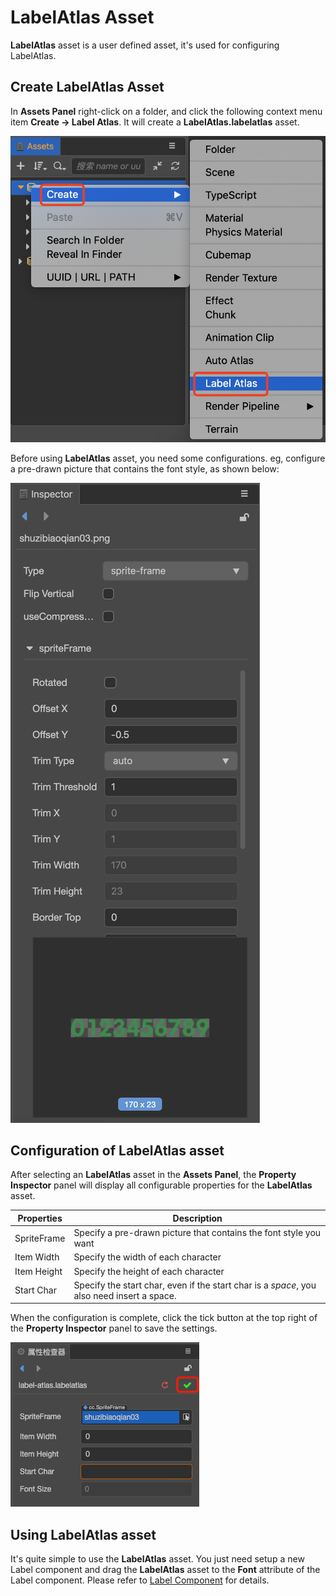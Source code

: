 # LabelAtlas Asset

**LabelAtlas** asset is a user defined asset, it's used for configuring LabelAtlas.

## Create LabelAtlas Asset

In **Assets Panel**  right-click on a folder, and click the following context menu item **Create -> Label Atlas**. It will create a **LabelAtlas.labelatlas** asset.

![create label atlas](label-atlas/create-label-atlas.png)

Before using **LabelAtlas** asset, you need some configurations. eg, configure a pre-drawn picture that contains the font style, as shown below:

![](label-atlas/raw_texture_file.png)

## Configuration of LabelAtlas asset

After selecting an **LabelAtlas** asset in the **Assets Panel**, the **Property Inspector** panel will display all configurable properties for the **LabelAtlas** asset.

| Properties       | Description
| --------------   | -----------
| SpriteFrame      | Specify a pre-drawn picture that contains the font style you want
| Item Width       | Specify the width of each character
| Item Height      | Specify the height of each character
| Start Char       | Specify the start char, even if the start char is a *space*, you also need insert a space. |

When the configuration is complete, click the tick button at the top right of the **Property Inspector** panel to save the settings.

![save label atlas](label-atlas/save-label-atlas.png)

## Using LabelAtlas asset

It's quite simple to use the **LabelAtlas** asset. You just need setup a new Label component and drag the **LabelAtlas** asset to the **Font** attribute of the Label component. Please refer to [Label Component](../ui-system/components/editor/label.md) for details.
